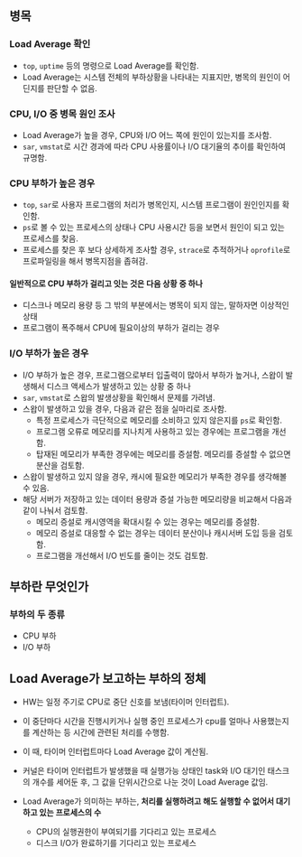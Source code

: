 ## 병목

### Load Average 확인
* `top`, `uptime` 등의 명령으로 Load Average를 확인함.
* Load Average는 시스템 전체의 부하상황을 나타내는 지표지만, 병목의 원인이 어딘지를 판단할 수 없음.

### CPU, I/O 중 병목 원인 조사
* Load Average가 높을 경우, CPU와 I/O 어느 쪽에 원인이 있는지를 조사함.
* `sar`, `vmstat`로 시간 경과에 따라 CPU 사용률이나 I/O 대기율의 추이를 확인하여 규명함.

### CPU 부하가 높은 경우
* `top`, `sar`로 사용자 프로그램의 처리가 병목인지, 시스템 프로그램이 원인인지를 확인함.
* `ps`로 볼 수 있는 프로세스의 상태나 CPU 사용시간 등을 보면서 원인이 되고 있는 프로세스를 찾음.
* 프로세스를 찾은 후 보다 상세하게 조사할 경우, `strace`로 추적하거나 `oprofile`로 프로파일링을 해서 병목지점을 좁혀감.

#### 일반적으로 CPU 부하가 걸리고 잇는 것은 다음 상황 중 하나
* 디스크나 메모리 용량 등 그 밖의 부분에서는 병목이 되지 않는, 말하자면 이상적인 상태
* 프로그램이 폭주해서 CPU에 필요이상의 부하가 걸리는 경우

### I/O 부하가 높은 경우
* I/O 부하가 높은 경우, 프로그램으로부터 입출력이 많아서 부하가 높거나, 스왑이 발생해서 디스크 액세스가 발생하고 있는 상황 중 하나
* `sar`, `vmstat`로 스왑의 발생상황을 확인해서 문제를 가려냄.
* 스왑이 발생하고 있을 경우, 다음과 같은 점을 실마리로 조사함.
  * 특정 프로세스가 극단적으로 메모리를 소비하고 있지 않은지를 `ps`로 확인함.
  * 프로그램 오류로 메모리를 지나치게 사용하고 있는 경우에는 프로그램을 개선함.
  * 탑재된 메모리가 부족한 경우에는 메모리를 증설함. 메모리를 증설할 수 없으면 분산을 검토함.
* 스왑이 발생하고 있지 않을 경우, 캐시에 필요한 메모리가 부족한 경우를 생각해볼 수 있음. 
* 해당 서버가 저장하고 있는 데이터 용량과 증설 가능한 메모리량을 비교해서 다음과 같이 나눠서 검토함.
  * 메모리 증설로 캐시영역을 확대시킬 수 있는 경우는 메모리를 증설함.
  * 메모리 증설로 대응할 수 없는 경우는 데이터 분산이나 캐시서버 도입 등을 검토함.
  * 프로그램을 개선해서 I/O 빈도를 줄이는 것도 검토함.

## 부하란 무엇인가

### 부하의 두 종류
* CPU 부하
* I/O 부하

## Load Average가 보고하는 부하의 정체
* HW는 일정 주기로 CPU로 중단 신호를 보냄(타이머 인터럽트).
* 이 중단마다 시간을 진행시키거나 실행 중인 프로세스가 cpu를 얼마나 사용했는지를 계산하는 등 시간에 관련된 처리를 수행함.
* 이 때, 타이머 인터럽트마다 Load Average 값이 계산됨.
* 커널은 타이머 인터럽트가 발생했을 때 실행가능 상태인 task와 I/O 대기인 태스크의 개수를 세어둔 후, 그 값을 단위시간으로 나눈 것이 Load Average 값임.

* Load Average가 의미하는 부하는, **처리를 실행하려고 해도 실행할 수 없어서 대기하고 있는 프로세스의 수**
  * CPU의 실행권한이 부여되기를 기다리고 있는 프로세스
  * 디스크 I/O가 완료하기를 기다리고 있는 프로세스